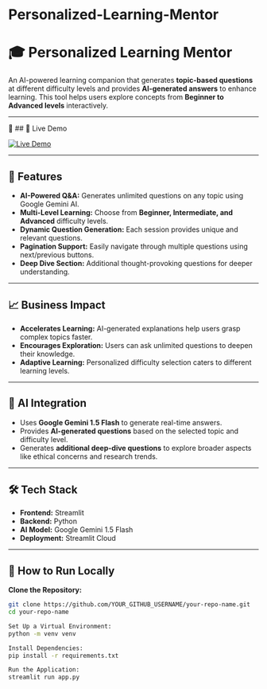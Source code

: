 # Personalized-Learning-Mentor
# 🎓 Personalized Learning Mentor  

An AI-powered learning companion that generates **topic-based questions** at different difficulty levels and provides **AI-generated answers** to enhance learning. This tool helps users explore concepts from **Beginner to Advanced levels** interactively.  

---
  
🔗 ## 🚀 Live Demo  

[![Live Demo](https://img.shields.io/badge/Streamlit-Live%20Demo-red?style=for-the-badge&logo=streamlit)](https://personalized-learning-mentor-a6b4xmyyhxtqeq6vpnytf2.streamlit.app/)


---

## 📌 Features  

- **AI-Powered Q&A:** Generates unlimited questions on any topic using Google Gemini AI.  
- **Multi-Level Learning:** Choose from **Beginner, Intermediate, and Advanced** difficulty levels.  
- **Dynamic Question Generation:** Each session provides unique and relevant questions.  
- **Pagination Support:** Easily navigate through multiple questions using next/previous buttons.  
- **Deep Dive Section:** Additional thought-provoking questions for deeper understanding.  

---

## 📈 Business Impact  

- **Accelerates Learning:** AI-generated explanations help users grasp complex topics faster.  
- **Encourages Exploration:** Users can ask unlimited questions to deepen their knowledge.  
- **Adaptive Learning:** Personalized difficulty selection caters to different learning levels.  

---

## 🧠 AI Integration  

- Uses **Google Gemini 1.5 Flash** to generate real-time answers.    
- Provides **AI-generated questions** based on the selected topic and difficulty level.  
- Generates **additional deep-dive questions** to explore broader aspects like ethical concerns and research trends.  
  

---

## 🛠️ Tech Stack  

- **Frontend:** Streamlit  
- **Backend:** Python  
- **AI Model:** Google Gemini 1.5 Flash  
- **Deployment:** Streamlit Cloud  

---

## 📂 How to Run Locally  

 **Clone the Repository:**  
   ```sh
   git clone https://github.com/YOUR_GITHUB_USERNAME/your-repo-name.git
   cd your-repo-name
   
   Set Up a Virtual Environment:
   python -m venv venv
   
   Install Dependencies:
   pip install -r requirements.txt
   
   Run the Application:
   streamlit run app.py


